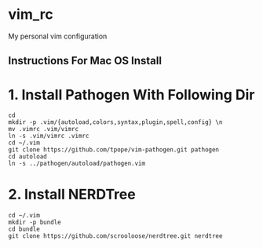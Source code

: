 # vim_rc
My personal vim configuration
## Instructions For Mac OS Install
# 1. Install Pathogen With Following Dir 
```
cd
mkdir -p .vim/{autoload,colors,syntax,plugin,spell,config} \n
mv .vimrc .vim/vimrc
ln -s .vim/vimrc .vimrc
cd ~/.vim
git clone https://github.com/tpope/vim-pathogen.git pathogen
cd autoload
ln -s ../pathogen/autoload/pathogen.vim 
```
# 2. Install NERDTree
```
cd ~/.vim
mkdir -p bundle
cd bundle
git clone https://github.com/scrooloose/nerdtree.git nerdtree
```

